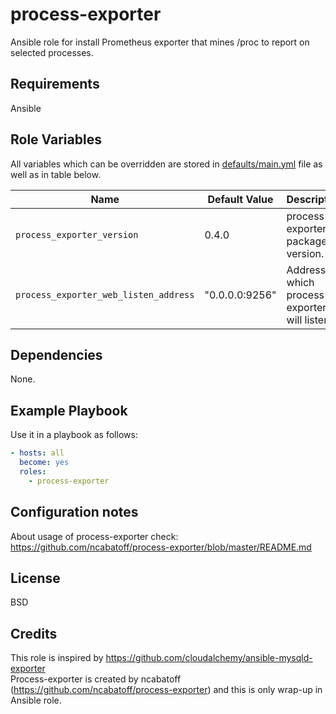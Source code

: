 process-exporter
================

Ansible role for install Prometheus exporter that mines /proc to report on selected processes.

Requirements
------------

Ansible

Role Variables
--------------

All variables which can be overridden are stored in [defaults/main.yml](defaults/main.yml) file as well as in table below.

| Name           | Default Value | Description                        |
| -------------- | ------------- | -----------------------------------|
| `process_exporter_version` | 0.4.0 | process-exporter package version. |
| `process_exporter_web_listen_address` | "0.0.0.0:9256" | Address on which process-exporter will listen |

Dependencies
------------

None.

Example Playbook
----------------

Use it in a playbook as follows:

```yaml
- hosts: all
  become: yes
  roles:
    - process-exporter
```

Configuration notes
-------------------

About usage of process-exporter check:  
https://github.com/ncabatoff/process-exporter/blob/master/README.md

License
-------

BSD

Credits
-------

This role is inspired by https://github.com/cloudalchemy/ansible-mysqld-exporter  
Process-exporter is created by ncabatoff (https://github.com/ncabatoff/process-exporter) and this is only wrap-up in Ansible role.
